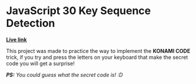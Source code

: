 # JavaScript 30 Key Sequence Detection

**[Live link](https://rawcdn.githack.com/Redvanisation/JavaScript-30/479d9bc519a35a8c3c680bb7ff096c8bd56e28a9/12.Key-Sequence-Detection/index.html)**

This project was made to practice the way to implement the **KONAMI CODE** trick, if you try and press the letters on your keyboard that make the secret code you will get a surprise!

_**PS:** You could guess what the secret code is! :D_